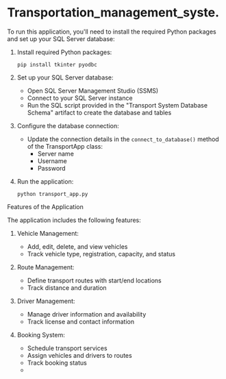 # Transportation_management_syste.
﻿To run this application, you'll need to install the required Python packages and set up your SQL Server database:

1. Install required Python packages:
   ```
   pip install tkinter pyodbc
   ```


2. Set up your SQL Server database:
   - Open SQL Server Management Studio (SSMS)
   - Connect to your SQL Server instance
   - Run the SQL script provided in the "Transport System Database Schema" artifact to create the database and tables


3. Configure the database connection:
   - Update the connection details in the `connect_to_database()` method of the TransportApp class:
     - Server name
     - Username
     - Password


4. Run the application:
   ```
   python transport_app.py
   ```


Features of the Application


The application includes the following features:


1. Vehicle Management:
   - Add, edit, delete, and view vehicles
   - Track vehicle type, registration, capacity, and status


2. Route Management:
   - Define transport routes with start/end locations
   - Track distance and duration


3. Driver Management:
   - Manage driver information and availability
   - Track license and contact information


4. Booking System:
   - Schedule transport services
   - Assign vehicles and drivers to routes
   - Track booking status
   - 
